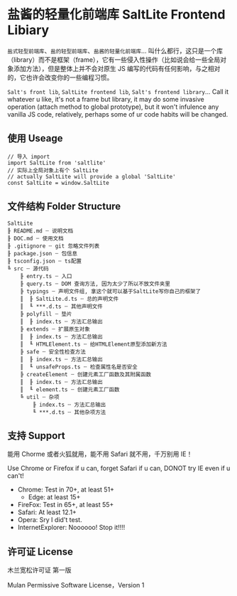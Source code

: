 # 盐酱的轻量化前端库 SaltLite Frontend Libiary

`盐式轻型前端库`、`盐的轻型前端库`、`盐酱的轻量化前端库`... 叫什么都行，这只是一个库（library）而不是框架（frame），它有一些侵入性操作（比如说会给一些全局对象添加方法），但是整体上并不会对原生 JS 编写的代码有任何影响，与之相对的，它也许会改变你的一些编程习惯。

`Salt's front lib`, `SaltLite frontend lib`, `Salt's frontend library`... Call it whatever u like, it's not a frame but library, it may do some invasive operation (attach method to global prototype), but it won't infulence any vanilla JS code, relatively, perhaps some of ur code habits will be changed.

## 使用 Useage

```
// 导入 import
import SaltLite from 'saltlite'
// 实际上全局对象上有个 SaltLite
// actually SaltLite will provide a global 'SaltLite'
const SaltLite = window.SaltLite
```

## 文件结构 Folder Structure

<!-- ║╟╠╚╙ -->

```
SaltLite
╟ README.md ┄ 说明文档
╟ DOC.md ┄ 使用文档
╟ .gitignore ┄ git 忽略文件列表
╟ package.json ┄ 包信息
╟ tsconfig.json ┄ ts配置
╚ src ┄ 源代码
    ╟ entry.ts ┄ 入口
    ╟ query.ts ┄ DOM 查询方法, 因为太少了所以不放文件夹里
    ╠ typings ┄ 声明文件组, 拿这个就可以基于SaltLite写你自己的框架了
    ║  ╟ SaltLite.d.ts ┄ 总的声明文件
    ║  ╙ ***.d.ts ┄ 其他声明文件
    ╠ polyfill ┄ 垫片
    ║  ╟ index.ts ┄ 方法汇总输出
    ╠ extends ┄ 扩展原生对象
    ║  ╟ index.ts ┄ 方法汇总输出
    ║  ╙ HTMLElement.ts ┄ 给HTMLElement原型添加新方法
    ╠ safe ┄ 安全性检查方法
    ║  ╟ index.ts ┄ 方法汇总输出
    ║  ╙ unsafeProps.ts ┄ 检查属性名是否安全
    ╠ createElement ┄ 创建元素工厂函数及其附属函数
    ║  ╟ index.ts ┄ 方法汇总输出
    ║  ╙ element.ts ┄ 创建元素工厂函数
    ╚ util ┄ 杂项
        ╟ index.ts ┄ 方法汇总输出
        ╙ ***.d.ts ┄ 其他杂项方法
```

## 支持 Support

能用 Chorme 或者火狐就用，能不用 Safari 就不用，千万别用 IE！

Use Chrome or Firefox if u can, forget Safari if u can, DONOT try IE even if u can't!

- Chrome: Test in 70+, at least 51+
  - Edge: at least 15+
- FireFox: Test in 65+, at least 55+
- Safari: At least 12.1+
- Opera: Sry I did't test.
- InternetExplorer: Noooooo! Stop it!!!!

## 许可证 License

木兰宽松许可证 第一版

Mulan Permissive Software License，Version 1
